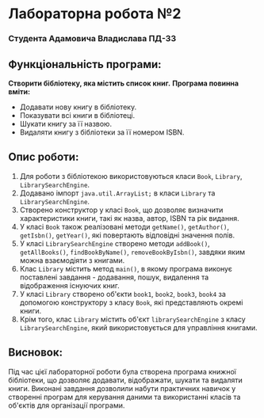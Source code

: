# Лабораторна робота №2
### Студента Адамовича Владислава ПД-33

## Функціональність програми:

**Створити бібліотеку, яка містить список книг.**
**Програма повинна вміти:**

- Додавати нову книгу в бібліотеку.
- Показувати всі книги в бібліотеці.
- Шукати книгу за її назвою.
- Видаляти книгу з бібліотеки за її номером ISBN.

## Опис роботи:

1. Для роботи з бібліотекою використовуються класи `Book`, `Library`, `LibrarySearchEngine`.
2. Додавано імпорт `java.util.ArrayList;` в класи `Library` та `LibrarySearchEngine`.
3. Створено конструктор у класі `Book`, що дозволяє визначити характеристики книги, такі як назва, автор, ISBN та рік видання.
4. У класі `Book` також реалізовані методи `getName()`, `getAuthor()`, `getIsbn()`, `getYear()`, які повертають відповідні значення полів.
5. У класі `LibrarySearchEngine` створено методи `addBook()`, `getAllBooks()`, `findBookByName()`, `removeBookByIsbn()`, завдяки яким можна взаємодіяти з книгами.
6. Клас `Library` містить метод `main()`, в якому програма виконує поставлені завдання - додавання, пошук, видалення та відображення існуючих книг.
7. У класі `Library` створено об'єкти `book1`, `book2`, `book3`, `book4` за допомогою конструктору з класу `Book`, які представляють окремі книги.
8. Крім того, клас `Library` містить об'єкт `librarySearchEngine` з класу `LibrarySearchEngine`, який використовується для управління книгами.

## Висновок:

Під час цієї лабораторної роботи була створена програма книжної бібліотеки, що дозволяє додавати, відображати, шукати та видаляти книги. Виконані завдання дозволили набути практичних навичок у створенні програм для керування даними та використанні класів та об'єктів для організації програми.
